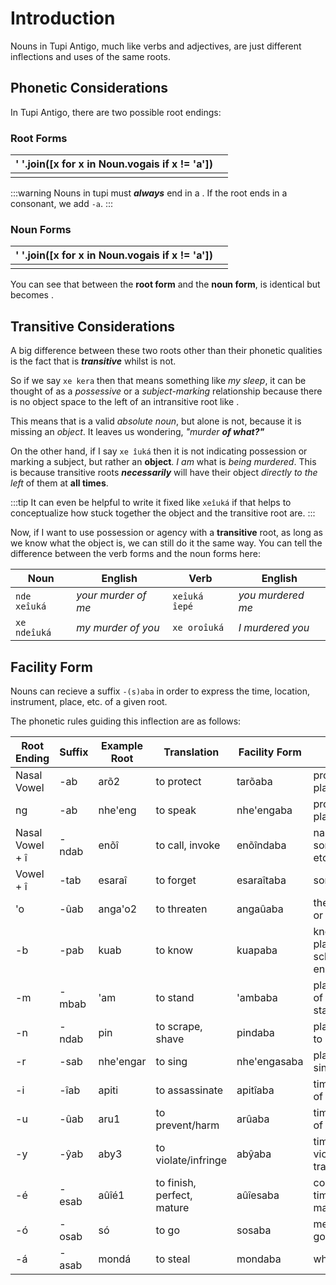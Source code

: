 # Introduction

Nouns in Tupi Antigo, much like verbs and adjectives, are just different inflections and uses of the same roots.

## Phonetic Considerations

In Tupi Antigo, there are two possible root endings:

### Root Forms

| <Tooltip content="vowel (not -a)"><py>' '.join([x for x in Noun.vogais if x != 'a'])</py></Tooltip> | <tConsonants/> |
|-----------------|------------|
| <root type=root root="îuká" /> | <root type=root root="ker" /> |

:::warning
Nouns in tupi must ___always___ end in a <tVowels/>. If the root ends in a consonant, we add `-a`.
:::

### Noun Forms

| <Tooltip content="vowel (not -a)"><py>' '.join([x for x in Noun.vogais if x != 'a'])</py></Tooltip> | <tConsonants/> |
|-----------------|------------|
| <root type=noun root="îuká" /> | <root type=noun root="ker" /> |

You can see that between the __root form__ and the __noun form__, <root type=noun root="îuká" /> is identical but <root type=root root="ker" /> becomes <root type=noun root="ker" />.

## Transitive Considerations

A big difference between these two roots other than their phonetic qualities is the fact that <root type=root root="îuká" /> is ___transitive___ whilst <root type=root root="ker" /> is not.

So if we say `xe kera` then that means something like _my sleep_, it can be thought of as a _possessive_ or a _subject-marking_ relationship because there is no object space to the left of an intransitive root like <root type=root root="ker" />.

This means that <root type=absolute root="ker"  /> is a valid _absolute noun_, but <root type=noun root="îuká" /> alone is not, because it is missing an _object_. It leaves us wondering, _"murder ___of what?"____

On the other hand, if I say `xe îuká` then it is not indicating possession or marking a subject, but rather an __object__. _I am_ what is _being murdered_. This is because transitive roots ___necessarily___ will have their object _directly to the left_ of them at __all times__. 

:::tip
It can even be helpful to write it fixed like `xeîuká` if that helps to conceptualize how stuck together the object and the transitive root are.
:::

Now, if I want to use possession or agency with a __transitive__ root, as long as we know what the object is, we can still do it the same way. You can tell the difference between the verb forms and the noun forms here: 

| Noun | English | Verb | English |
|------|-------|----------|--------|
| `nde xeîuká` | _your murder of me_ | `xeîuká îepé` | _you murdered me_ |
| `xe ndeîuká` | _my murder of you_ | `xe oroîuká` | _I murdered you_ |

<!-- # Basic Nominalizing Suffix (-a)

The most basic form of a noun will be referred to as the _Basic Nominalizing Suffix_. This will take the form as either `-a` or `-ø`, as shown above -->

## Facility Form

Nouns can recieve a suffix `-(s)aba` in order to express the time, location, instrument, place, etc. of a given root.

The phonetic rules guiding this inflection are as follows:

| Root Ending     | Suffix | Example Root | Translation                | Facility Form | Translation                                             |
|-----------------|--------|--------------|----------------------------|---------------|---------------------------------------------------------|
| Nasal Vowel     |    -ab |         arõ2 | to protect                 | tarõaba       |                            protection, safe place, etc. |
| ng              |    -ab |      nhe'eng | to speak                   | nhe'engaba    |                proverb, discourse, place to speak, etc. |
| Nasal Vowel + î |  -ndab |         enõî | to call, invoke            | enõîndaba     |            name, way of calling someone/something, etc. |
| Vowel + î       |   -tab |       esaraî | to forget                  | esaraîtaba    |                                     something forgotten |
| 'o              |   -ûab |      anga'o2 | to threaten                | angaûaba      |               the way, place, time or an insult, threat |
| -b              |   -pab |         kuab | to know                    | kuapaba       | knowledge; time, place of knowing; school; encyclopedia |
| -m              |  -mbab |          'am | to stand                   | 'ambaba       |    place to stand, way of standing, time to stand, etc. |
| -n              |  -ndab |          pin | to scrape, shave           | pindaba       |              place to shave, tool to shave: razor, etc. |
| -r              |   -sab |    nhe'engar | to sing                    | nhe'engasaba  |                     place to sing, way of singing, etc. |
| -i              |   -îab |        apiti | to assassinate             | apitîaba      |                  time, place, method of assassination.  |
| -u              |   -ûab |         aru1 | to prevent/harm            | arûaba        |                time, place, purpose of harm/obstruction |
| -y              |   -ŷab |         aby3 | to violate/infringe        | abŷaba        |           time, place, etc. of violation; transgression |
| -é              |  -esab |        aûîé1 | to finish, perfect, mature | aûîesaba      |  conclusion; place, time, method of maturing/perfecting |
| -ó              |  -osab |           só | to go                      | sosaba        |                                   method, time of going |
| -á              |  -asab |        mondá | to steal                   | mondaba       |                                         what was stolen |